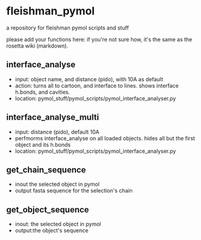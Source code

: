 # fleishman_pymol
a repository for fleishman pymol scripts and stuff

please add your functions here:
if you're not sure how, it's the same as the rosetta wiki (markdown).

## interface_analyse
- input: object name, and distance (pido), with 10A as default
- action: turns all to cartoon, and interface to lines. shows interface h.bonds, and cavities.
- location: pymol_stuff/pymol_scripts/pymol_interface_analyser.py

## interface_analyse_multi
- input: distance (pido), default 10A
- perfmorms interface_analyse on all loaded objects. hides all but the first object and its h.bonds
- location: pymol_stuff/pymol_scripts/pymol_interface_analyser.py

## get_chain_sequence
- inout the selected object in pymol
- output fasta sequence for the selection's chain

## get_object_sequence
- inout: the selected object in pymol
- output:the object's sequence
